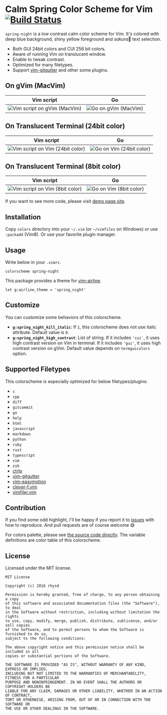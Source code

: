Calm Spring Color Scheme for Vim [![Build Status][]](https://travis-ci.org/rhysd/vim-color-spring-night)
================================

`spring-night` is a low contrast calm color scheme for Vim. It's colored with deep blue background, shiny yellow foreground and *sakura*:cherry_blossom: text selection.

- Both GUI 24bit colors and CUI 256 bit colors.
- Aware of running Vim on translucent window.
- Enable to tweak contrast.
- Optimized for many filetypes.
- Support [vim-gitgutter][] and other some plugins.


## On gVim (MacVim)

| Vim script                       | Go                       |
|----------------------------------|--------------------------|
| ![Vim script on gVim (MacVim)][] | ![Go on gVim (MacVim)][] |


## On Translucent Terminal (24bit color)

| Vim script                           | Go                           |
|--------------------------------------|------------------------------|
| ![Vim script on Vim (24bit color)][] | ![Go on Vim (24bit color)][] |


## On Translucent Terminal (8bit color)

| Vim script                          | Go                          |
|-------------------------------------|-----------------------------|
| ![Vim script on Vim (8bit color)][] | ![Go on Vim (8bit color)][] |

If you want to see more code, please visit [demo page site][].

## Installation

Copy `colors` directory into your `~/.vim` (or `~/vimfiles` on Windows) or use `:packadd` (Vim8). Or use your favorite plugin manager.


## Usage

Write below in your `.vimrc`.

```vim
colorscheme spring-night
```

This package provides a theme for [vim-airline][].

```vim
let g:airline_theme = 'spring_night'
```


## Customize

You can customize some behaviors of this colorscheme.

- **`g:spring_night_kill_italic`**: If `1`, this colorscheme does not use italic attribute. Default value is `0`.
- **`g:spring_night_high_contrast`**: List of string. If it includes `'cui'`, it uses high contrast version on Vim in terminal. If it includes `'gui'`, it uses high contrast version on gVim. Default value depends on `termguicolors` option.


## Supported Filetypes

This colorscheme is especially optimized for below filetypes/plugins:

- `c`
- `cpp`
- `diff`
- `gitcommit`
- `go`
- `help`
- `html`
- `javascript`
- `markdown`
- `python`
- `ruby`
- `rust`
- `typescript`
- `vim`
- `zsh`
- [ctrlp][]
- [vim-gitgutter][]
- [vim-easymotion][]
- [clever-f.vim][]
- [vimfiler.vim][]

## Contribution

If you find some odd highlight, I'll be happy if you report it to [issues](https://github.com/rhysd/vim-color-spring-night/issues/new) with how to reproduce.
And pull requests are of course welcome :smile:

For colors palette, please see [the source code directly](https://github.com/rhysd/vim-color-spring-night/blob/master/colors/spring-night.vim).
The variable definitions are color table of this colorscheme.

## License

Licensed under the MIT license.

    MIT License

    Copyright (c) 2016 rhysd

    Permission is hereby granted, free of charge, to any person obtaining a copy
    of this software and associated documentation files (the "Software"), to deal
    in the Software without restriction, including without limitation the rights
    to use, copy, modify, merge, publish, distribute, sublicense, and/or sell copies
    of the Software, and to permit persons to whom the Software is furnished to do so,
    subject to the following conditions:

    The above copyright notice and this permission notice shall be included in all
    copies or substantial portions of the Software.

    THE SOFTWARE IS PROVIDED "AS IS", WITHOUT WARRANTY OF ANY KIND, EXPRESS OR IMPLIED,
    INCLUDING BUT NOT LIMITED TO THE WARRANTIES OF MERCHANTABILITY, FITNESS FOR A PARTICULAR
    PURPOSE AND NONINFRINGEMENT. IN NO EVENT SHALL THE AUTHORS OR COPYRIGHT HOLDERS BE
    LIABLE FOR ANY CLAIM, DAMAGES OR OTHER LIABILITY, WHETHER IN AN ACTION OF CONTRACT,
    TORT OR OTHERWISE, ARISING FROM, OUT OF OR IN CONNECTION WITH THE SOFTWARE OR
    THE USE OR OTHER DEALINGS IN THE SOFTWARE.

[demo page site]: https://rhysd.github.io/vim-color-spring-night
[vim-airline]: https://github.com/vim-airline/vim-airline
[vim-gitgutter]: https://github.com/airblade/vim-gitgutter
[ctrlp]: https://github.com/ctrlpvim/ctrlp.vim
[vim-easymotion]: https://github.com/easymotion/vim-easymotion
[Vim script on gVim (MacVim)]: https://github.com/rhysd/ss/blob/master/vim-color-spring-night/gui-vim.jpg?raw=true
[Go on gVim (MacVim)]: https://github.com/rhysd/ss/blob/master/vim-color-spring-night/gui-go.jpg?raw=true
[Vim script on Vim (24bit color)]: https://github.com/rhysd/ss/blob/master/vim-color-spring-night/terminal-64bit-vim.jpg?raw=true
[Go on Vim (24bit color)]: https://github.com/rhysd/ss/blob/master/vim-color-spring-night/terminal-64bit-go.jpg?raw=true
[Vim script on Vim (8bit color)]: https://github.com/rhysd/ss/blob/master/vim-color-spring-night/terminal-8bit-vim.jpg?raw=true
[Go on Vim (8bit color)]: https://github.com/rhysd/ss/blob/master/vim-color-spring-night/terminal-8bit-go.jpg?raw=true
[Build Status]: https://travis-ci.org/rhysd/vim-color-spring-night.svg?branch=travis
[clever-f.vim]: https://github.com/rhysd/clever-f.vim
[vimfiler.vim]: https://github.com/Shougo/vimfiler.vim
